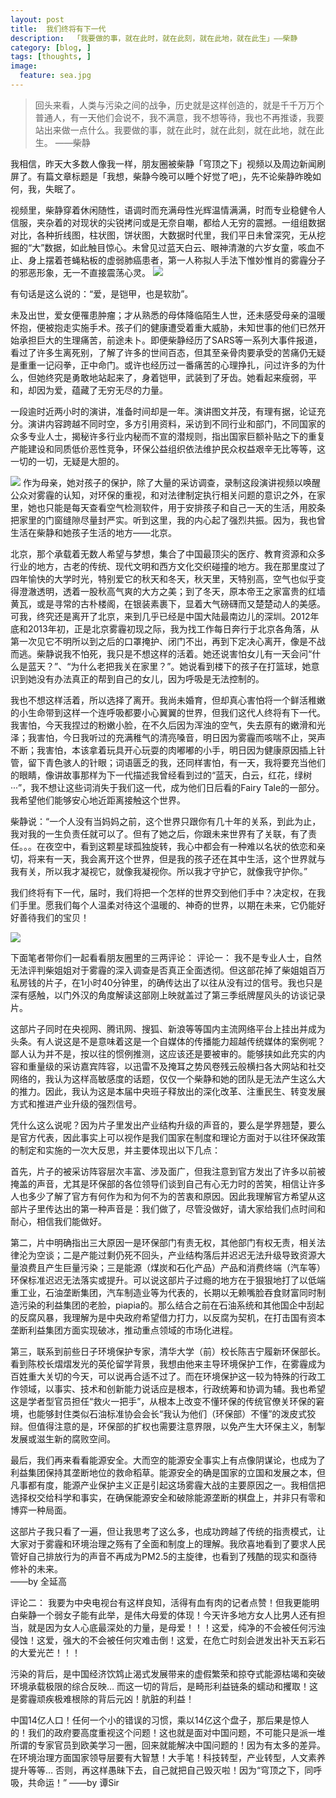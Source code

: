 ---
layout: post  
title:  我们终将有下一代 
description:  「我要做的事，就在此时，就在此刻，就在此地，就在此生」——柴静
category: [blog, ]  
tags: [thoughts, ]  
image:
  feature: sea.jpg
---> 回头来看，人类与污染之间的战争，历史就是这样创造的，就是千千万万个普通人，有一天他们会说不，我不满意，我不想等待，我也不再推诿，我要站出来做一点什么。我要做的事，就在此时，就在此刻，就在此地，就在此生。——柴静我相信，昨天大多数人像我一样，朋友圈被柴静「穹顶之下」视频以及周边新闻刷屏了。有篇文章标题是「我想，柴静今晚可以睡个好觉了吧」，先不论柴静昨晚如何，我，失眠了。视频里，柴静穿着休闲随性，语调时而充满母性光辉温情满满，时而专业稳健令人信服，夹杂着的对现状的尖锐拷问或是无奈自嘲，都给人无穷的震撼。一组组数据对比，各种折线图，柱状图，饼状图，大数据时代里，我们平日未曾深究，无从挖掘的“大”数据，如此触目惊心。未曾见过蓝天白云、眼神清澈的六岁女童，咳血不止、身上摆着苍蝇粘板的虚弱肺癌患者，第一人称拟人手法下惟妙惟肖的雾霾分子的邪恶形象，无一不直接震荡心灵。![](http://imglf1.nosdn.127.net/img/aUdKV3ZPSUJkTVZLWWNLWmJ5aFo5NEZTU3FtRUpySkZMZkFJNlFaR1orWEk0WDJVbGFpUEZ3PT0.jpg?imageView&thumbnail=1680x0&quality=96&stripmeta=0&type=jpg) 有句话是这么说的：“爱，是铠甲，也是软肋”。未及出世，爱女便罹患肿瘤；才从熟悉的母体降临陌生人世，还未感受母亲的温暖怀抱，便被抱走实施手术。孩子们的健康遭受着重大威胁，未知世事的他们已然开始承担巨大的生理痛苦，前途未卜。即便柴静经历了SARS等一系列大事件报道，看过了许多生离死别，了解了许多的世间百态，但其至亲骨肉要承受的苦痛仍无疑是重重一记闷拳，正中命门。或许也经历过一番痛苦的心理挣扎，问过许多的为什么，但她终究是勇敢地站起来了，身着铠甲，武装到了牙齿。她看起来瘦弱，平和，却因为爱，蕴藏了无穷无尽的力量。一段逾时近两小时的演讲，准备时间却是一年。演讲图文并茂，有理有据，论证充分。演讲内容跨越不同时空，多方引用资料，采访到不同行业和部门，不同国家的众多专业人士，揭秘许多行业内秘而不宣的潜规则，指出国家巨额补贴之下的重复产能建设和同质低价恶性竞争，环保公益组织依法维护民众权益艰辛无比等等，这一切的一切，无疑是大胆的。 ![](http://imglf1.nosdn.127.net/img/aUdKV3ZPSUJkTVZLWWNLWmJ5aFo5KzJZUGVueVhrY1ZlNTMwYTNXYlRydG9NckRCVmh5dDJBPT0.jpg?imageView&thumbnail=1680x0&quality=96&stripmeta=0&type=jpg)作为母亲，她对孩子的保护，除了大量的采访调查，录制这段演讲视频以唤醒公众对雾霾的认知，对环保的重视，和对法律制定执行相关问题的意识之外，在家里，她也只能是每天查看空气检测软件，用于安排孩子和自己一天的生活，用胶条把家里的门窗缝隙尽量封严实。听到这里，我的内心起了强烈共振。因为，我也曾生活在柴静和她孩子生活的地方——北京。北京，那个承载着无数人希望与梦想，集合了中国最顶尖的医疗、教育资源和众多行业的地方，古老的传统、现代文明和西方文化交织碰撞的地方。我在那里度过了四年愉快的大学时光，特别爱它的秋天和冬天，秋天里，天特别高，空气也似乎变得澄澈透明，透着一股秋高气爽的大方之美；到了冬天，原本帝王之家富贵的红墙黄瓦，或是寻常的古朴楼阁，在银装素裹下，显着大气磅礴而又楚楚动人的美感。可我，终究还是离开了北京，来到几乎已经是中国大陆最南边儿的深圳。2012年底和2013年初，正是北京雾霾初现之际，我为找工作每日奔行于北京各角落，从第一次见它不明所以到之后的口罩掩护、闭门不出，再到下定决心离开，像是不战而逃。柴静说我不怕死，我只是不想这样的活着。她还说害怕女儿有一天会问“什么是蓝天？”、“为什么老把我关在家里？”。她说看到楼下的孩子在打篮球，她意识到她没有办法真正的帮到自己的女儿，因为呼吸是无法控制的。我也不想这样活着，所以选择了离开。我尚未婚育，但却真心害怕将一个鲜活稚嫩的小生命带到这样一个连呼吸都要小心翼翼的世界，但我们这代人终将有下一代。我害怕，今天我捏过的粉嫩小脸，在不久后因为浑浊的空气，失去原有的嫩滑和光泽；我害怕，今日我听过的充满稚气的清亮嗓音，明日因为雾霾而咳喘不止，哭声不断；我害怕，本该拿着玩具开心玩耍的肉嘟嘟的小手，明日因为健康原因插上针管，留下青色骇人的针眼；词语匮乏的我，还同样害怕，有一天，我将要充当他们的眼睛，像讲故事那样为下一代描述我曾经看到过的“蓝天，白云，红花，绿树···”，我不想让这些词消失于我们这一代，成为他们日后看的Fairy Tale的一部分。我希望他们能够安心地近距离接触这个世界。柴静说：“一个人没有当妈妈之前，这个世界只跟你有几十年的关系，到此为止，我对我的一生负责任就可以了。但有了她之后，你跟未来世界有了关联，有了责任。。。在夜空中，看到这颗星球孤独旋转，我心中都会有一种难以名状的依恋和亲切，将来有一天，我会离开这个世界，但是我的孩子还在其中生活，这个世界就与我有关，所以我才凝视它，就像我凝视你。所以我才守护它，就像我守护你。”我们终将有下一代，届时，我们将把一个怎样的世界交到他们手中？决定权，在我们手里。愿我们每个人温柔对待这个温暖的、神奇的世界，以期在未来，它仍能好好善待我们的宝贝！![](http://imglf2.nosdn.127.net/img/aUdKV3ZPSUJkTVZLWWNLWmJ5aFo5MThTTEZIdnhvWERIK2JkZGVIT3Jpend6OW5GZFo4UElnPT0.jpg?imageView&thumbnail=1680x0&quality=96&stripmeta=0&type=jpg) 下面笔者带你们一起看看朋友圈里的三两评论：评论一：我不是专业人士，自然无法评判柴姐姐对于雾霾的深入调查是否真正全面透彻。但这部花掉了柴姐姐百万私房钱的片子，在1小时40分钟里，的确传达出了以往从没有过的信号。我也只是深有感触，以门外汉的角度解读这部刚上映就盖过了第三季纸牌屋风头的访谈记录片。这部片子同时在央视网、腾讯网、搜狐、新浪等等国内主流网络平台上挂出并成为头条。有人说这是不是意味着这是一个自媒体的传播能力超越传统媒体的案例呢？鄙人认为并不是，按以往的惯例推测，这应该还是要被审的。能够挟如此充实的内容和重量级的采访嘉宾阵容，以迅雷不及掩耳之势风卷残云般横扫各大网站和社交网络的，我认为这样高敏感度的话题，仅仅一个柴静和她的团队是无法产生这么大的推力。因此，我认为这是本届中央班子释放出的深化改革、注重民生、转变发展方式和推进产业升级的强烈信号。  凭什么这么说呢？因为片子里发出产业结构升级的声音的，要么是学界翘楚，要么是官方代表，因此事实上可以视作是我们国家在制度和理论方面对于以往环保政策的制定和实施的一次大反思，并主要体现出以下几点：首先，片子的被采访阵容层次丰富、涉及面广，但我注意到官方发出了许多以前被掩盖的声音，尤其是环保部的各位领导们谈到自己有心无力时的苦笑，相信让许多人也多少了解了官方有何作为和为何不为的苦衷和原因。因此我理解官方希望从这部片子里传达出的第一种声音是：我们做了，尽管没做好，请大家给我们点时间和耐心，相信我们能做好。第二，片中明确指出三大原因一是环保部门有责无权，其他部门有权无责，相关法律沦为空谈；二是产能过剩仍死不回头，产业结构落后并迟迟无法升级导致资源大量浪费且产生巨量污染；三是能源（煤炭和石化产品）产品和消费终端（汽车等）环保标准迟迟无法落实或提升。可以说这部片子过瘾的地方在于狠狠地打了以低端重工业，石油垄断集团，汽车制造业等为代表的，长期以无赖嘴脸吞食财富同时制造污染的利益集团的老脸，piapia的。那么结合之前在石油系统和其他国企中刮起的反腐风暴，我理解为是中央政府希望借力打力，以反腐为契机，在打击国有资本垄断利益集团方面实现破冰，推动重点领域的市场化进程。第三，联系到前些日子环境保护专家，清华大学（前）校长陈吉宁履新环保部长。看到陈校长熠熠发光的英伦留学背景，我想由他来主导环境保护工作，在雾霾成为百姓重大关切的今天，可以说再合适不过了。而在环境保护这一较为特殊的行政工作领域，以事实、技术和创新能力说话应是根本，行政统筹和协调为辅。我也希望这是学者型官员担任“救火一把手”，从根本上改变不懂环保的传统官僚关环保的窘境，也能够封住类似石油标准协会会长“我认为他们（环保部）不懂”的泼皮式狡辩。但值得注意的是，环保部的扩权也需要注意界限，以免产生大环保主义，制掣发展或滋生新的腐败空间。最后，我们再来看看能源安全。大而空的能源安全事实上有点像阴谋论，也成为了利益集团保持其垄断地位的救命稻草。能源安全的确是国家的立国和发展之本，但凡事都有度，能源产业保护主义正是引起这场雾霾大战的主要原因之一。我相信把选择权交给科学和事实，在确保能源安全和破除能源垄断的棋盘上，并非只有零和博弈一种局面。这部片子我只看了一遍，但让我思考了这么多，也成功跨越了传统的指责模式，让大家对于雾霾和环境治理之殇有了全面和制度上的理解。我欣喜地看到了要求人民管好自己排放行为的声音不再成为PM2.5的主旋律，也看到了残酷的现实和亟待修补的未来。  ——by 全延高评论二：我要为中央电视台有这样良知，活得有血有肉的记者点赞！但我更能明白柴静一个弱女子能有此举，是伟大母爱的体现！今天许多地方女人比男人还有担当，就是因为女人心底最深处的力量，是母爱！！！这爱，纯净的不会被任何污浊侵蚀！这爱，强大的不会被任何灾难击倒！这爱，在危亡时刻会迸发出补天五彩石的大爱光芒！！！ 污染的背后，是中国经济饮鸩止渴式发展带来的虚假繁荣和掠夺式能源枯竭和突破环境承载极限的综合反映… 而这一切的背后，是畸形利益链条的蠕动和攫取！这是雾霾顽疾极难根除的背后元凶！肮脏的利益！ 中国14亿人口！任何一个小的错误的习惯，乘以14亿这个盘子，那后果是惊人的！我们的政府要高度重视这个问题！这也就是面对中国问题，不可能只是派一堆所谓的专家官员到欧美学习一圈，回来就能解决中国问题的！因为有太多的差异。在环境治理方面国家领导层要有大智慧！大手笔！科技转型，产业转型，人文素养提升等等… 否则，再这样愚昧下去，自己就把自己毁灭啦！因为“穹顶之下，同呼吸，共命运！” ——by 谭Sir